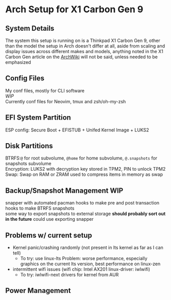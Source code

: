 # Arch Setup for X1 Carbon Gen 9 
## System Details 
The system this setup is running on is a Thinkpad X1 Carbon Gen 9, other than the model the setup in Arch doesn't differ at all, aside from scaling and display issues across different makes and models, anything noted in the X1 Carbon Gen article on the [ArchWiki](https://wiki.archlinux.org/title/Lenovo_ThinkPad_X1_Carbon_(Gen_9)) will not be said, unless needed to be emphasized 
## Config Files
My conf files, mostly for CLI software \
*WIP* \
Currently conf files for Neovim, tmux and zsh/oh-my-zsh 
## EFI System Partition 
ESP config: Secure Boot + EFISTUB + Unifed Kernel Image + LUKS2 
## Disk Partitions 
BTRFS:`@` for root subvolume, `@home` for home subvolume, `@.snapshots` for snapshots subvolume \
Encryption: LUKS2 with decryption key stored in TPM2, PIN to unlock TPM2 \
Swap: Swap on RAM or ZRAM used to compress items in memory as swap 
## Backup/Snapshot Management **WIP** 
snapper with automated pacman hooks to make pre and post transaction hooks to make BTRFS snapshots \
some way to export snapshots to external storage **should probably sort out in the future** could use exporting snapper 
## Problems w/ current setup 
- Kernel panic/crashing randomly (not present in lts kernel as far as I can tell) 
    - To try: use linux-lts Problem: worse performance, especially graphics on the current lts version, best performance on linux-zen 
- intermittent wifi issues (wifi chip: Intel AX201 linux-driver: iwlwifi) 
    - To try: iwlwifi-next drivers for kernel from AUR 
## Power Management

